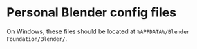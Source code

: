 # Personal Blender config files

On Windows, these files should be located at `%APPDATA%/Blender Foundation/Blender/`.